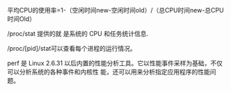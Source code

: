 
平均CPU的使用率=1-（空闲时间new-空闲时间old）/（总CPU时间new-总CPU时间Old）

 /proc/stat 提供的就 是系统的 CPU 和任务统计信息.
 
 /proc/[pid]/stat可以查看每个进程的运行情况。
 
 perf 是 Linux 2.6.31 以后内置的性能分析工具。它以性能事件采样为基础，不仅可以分析系统的各种事件和内核性 能，还可以用来分析指定应用程序的性能问题。
 
 
